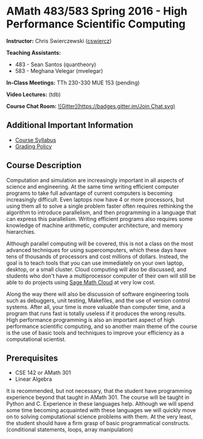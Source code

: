 # AMath 483/583 Spring 2016 - High Performance Scientific Computing

**Instructor:** Chris Swierczewski ([cswiercz](https://github.com/cswiercz))

**Teaching Assistants:**
* 483 - Sean Santos (quantheory)
* 583 - Meghana Velegar (mvelegar)

**In-Class Meetings:** TTh 230-330 MUE 153 (pending)

**Video Lectures:** (tdb)

**Course Chat Room:**
[![Gitter](https://badges.gitter.im/Join Chat.svg)](https://gitter.im/uwhpsc-2016?utm_source=share-link&utm_medium=link&utm_campaign=share-link)

## Additional Important Information

* [Course Syllabus](https://github.com/uwhpsc-2016/syllabus/blob/master/Syllabus.md)
* [Grading Policy](https://github.com/uwhpsc-2016/syllabus/blob/master/Grading.md)

## Course Description

Computation and simulation are increasingly important in all aspects of science and engineering. At the same time writing efficient computer programs to take full advantage of current computers is becoming increasingly difficult. Even laptops now have 4 or more processors, but using them all to solve a single problem faster often requires rethinking the algorithm to introduce parallelism, and then programming in a language that can express this parallelism. Writing efficient programs also requires some knowledge of machine arithmetic, computer architecture, and memory hierarchies.

Although parallel computing will be covered, this is not a class on the most advanced techniques for using supercomputers, which these days have tens of thousands of processors and cost millions of dollars. Instead, the goal is to teach tools that you can use immediately on your own laptop, desktop, or a small cluster. Cloud computing will also be discussed, and students who don't have a multiprocessor computer of their own will still be able to do projects using [Sage Math Cloud](http://www.sagemath.com) at very low cost.

Along the way there will also be discussion of software engineering tools such as debuggers, unit testing, Makefiles, and the use of version control systems. After all, your time is more valuable than computer time, and a program that runs fast is totally useless if it produces the wrong results. High performance programming is also an important aspect of high performance scientific computing, and so another main theme of the course is the use of basic tools and techniques to improve your efficiency as a computational scientist.

## Prerequisites

* CSE 142 or AMath 301
* Linear Algebra

It is recommended, but not necessary, that the student have programming experience beyond that taught in AMath 301. The course will be taught in Python and C. Experience in these languages help. Although we will spend some time becoming acquainted with these languages we will quickly move on to solving computational science problems with them. At the very least, the student should have a firm grasp of basic programmatical constructs. (conditional statements, loops, array manipulation)
